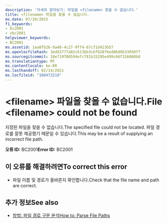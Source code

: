 ```yaml
---
description: '자세히 알아보기: 파일을 <filename> 찾을 수 없습니다.'
title: <filename> 파일을 찾을 수 없습니다.
ms.date: 07/20/2015
f1_keywords:
- bc2001
- vbc2001
helpviewer_keywords:
- BC2001
ms.assetid: 1aa8fb26-9a48-4c27-9ff4-67cf1d423b57
ms.openlocfilehash: 3ed63777a02c613bb3cbf828f6ed86d9b33050ff
ms.sourcegitcommit: 10e719780594efc781b15295e499c66f316068b8
ms.translationtype: MT
ms.contentlocale: ko-KR
ms.lasthandoff: 02/14/2021
ms.locfileid: "100473218"
---
```

# <a name="file-filename-could-not-be-found"></a><span data-ttu-id="a2657-103">\<filename> 파일을 찾을 수 없습니다.</span><span class="sxs-lookup"><span data-stu-id="a2657-103">File \<filename> could not be found</span></span>

<span data-ttu-id="a2657-104">지정된 파일을 찾을 수 없습니다.</span><span class="sxs-lookup"><span data-stu-id="a2657-104">The specified file could not be located.</span></span> <span data-ttu-id="a2657-105">파일 경로를 잘못 제공했기 때문일 수 있습니다.</span><span class="sxs-lookup"><span data-stu-id="a2657-105">This may be a result of supplying an incorrect file path.</span></span>  
  
 <span data-ttu-id="a2657-106">**오류 ID:** BC2001</span><span class="sxs-lookup"><span data-stu-id="a2657-106">**Error ID:** BC2001</span></span>  
  
## <a name="to-correct-this-error"></a><span data-ttu-id="a2657-107">이 오류를 해결하려면</span><span class="sxs-lookup"><span data-stu-id="a2657-107">To correct this error</span></span>  
  
- <span data-ttu-id="a2657-108">파일 이름 및 경로가 올바른지 확인합니다.</span><span class="sxs-lookup"><span data-stu-id="a2657-108">Check that the file name and path are correct.</span></span>  
  
## <a name="see-also"></a><span data-ttu-id="a2657-109">추가 정보</span><span class="sxs-lookup"><span data-stu-id="a2657-109">See also</span></span>

- [<span data-ttu-id="a2657-110">방법: 파일 경로 구문 분석</span><span class="sxs-lookup"><span data-stu-id="a2657-110">How to: Parse File Paths</span></span>](../developing-apps/programming/drives-directories-files/how-to-parse-file-paths.md)
